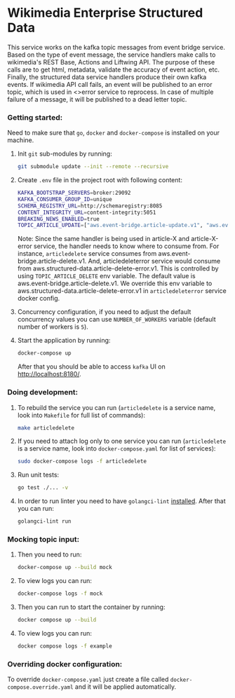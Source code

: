 # Wikimedia Enterprise Structured Data

This service works on the kafka topic messages from event bridge service. Based on the type of event message, the service handlers make calls to wikimedia's REST Base, Actions and Liftwing API. The purpose of these calls are to get html, metadata, validate the accuracy of event action, etc. Finally, the structured data service handlers produce their own kafka events.
If wikimedia API call fails, an event will be published to an error topic, which is used in <>error service to reprocess. In case of multiple failure of a message, it will be published to a dead letter topic.

### Getting started:

Need to make sure that `go`, `docker` and `docker-compose` is installed on your machine.

1. Init `git` sub-modules by running:

   ```bash
   git submodule update --init --remote --recursive
   ```

1. Create `.env` file in the project root with following content:

   ```bash
   KAFKA_BOOTSTRAP_SERVERS=broker:29092
   KAFKA_CONSUMER_GROUP_ID=unique
   SCHEMA_REGISTRY_URL=http://schemaregistry:8085
   CONTENT_INTEGRITY_URL=content-integrity:5051
   BREAKING_NEWS_ENABLED=true
   TOPIC_ARTICLE_UPDATE=["aws.event-bridge.article-update.v1", "aws.event-bridge.article-create.v1", "aws.event-bridge.article-move.v1"]
   ```

   Note: Since the same handler is being used in article-X and article-X-error service, the handler needs to know where to consume from. For instance, `articledelete` service consumes from aws.event-bridge.article-delete.v1. And, articledeleterror service would consume from aws.structured-data.article-delete-error.v1. This is controlled by using `TOPIC_ARTICLE_DELETE` env variable. The default value is aws.event-bridge.article-delete.v1. We override this env variable to aws.structured-data.article-delete-error.v1 in `articledeleterror` service docker config.

1. Concurrency configuration, if you need to adjust the default concurrency values you can use `NUMBER_OF_WORKERS` variable (default number of workers is `5`).

1. Start the application by running:

   ```bash
   docker-compose up
   ```

   After that you should be able to access `kafka` UI on [http://localhost:8180/](http://localhost:8180/).

### Doing development:

1. To rebuild the service you can run (`articledelete` is a service name, look into `Makefile` for full list of commands):

   ```bash
   make articledelete
   ```

1. If you need to attach log only to one service you can run (`articledelete` is a service name, look into `docker-compose.yaml` for list of services):

   ```bash
   sudo docker-compose logs -f articledelete
   ```

1. Run unit tests:

   ```bash
   go test ./... -v
   ```

1. In order to run linter you need to have `golangci-lint` [installed](https://golangci-lint.run/usage/install/). After that you can run:

   ```bash
   golangci-lint run
   ```

### Mocking topic input:

1. Then you need to run:

   ```bash
   docker-compose up --build mock
   ```

1. To view logs you can run:

   ```bash
   docker-compose logs -f mock
   ```

1. Then you can run to start the container by running:

   ```bash
   docker compose up --build
   ```

1. To view logs you can run:
   ```bash
   docker compose logs -f example
   ```

### Overriding docker configuration:

To override `docker-compose.yaml` just create a file called `docker-compose.override.yaml` and it will be applied automatically.
